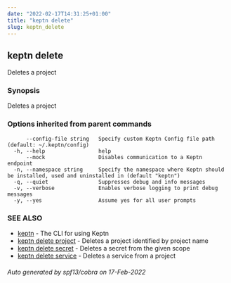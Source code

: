 ```yaml
---
date: "2022-02-17T14:31:25+01:00"
title: "keptn delete"
slug: keptn_delete
---
```

## keptn delete

Deletes a project

### Synopsis

Deletes a project

### Options inherited from parent commands

```
      --config-file string   Specify custom Keptn Config file path (default: ~/.keptn/config)
  -h, --help                 help
      --mock                 Disables communication to a Keptn endpoint
  -n, --namespace string     Specify the namespace where Keptn should be installed, used and uninstalled in (default "keptn")
  -q, --quiet                Suppresses debug and info messages
  -v, --verbose              Enables verbose logging to print debug messages
  -y, --yes                  Assume yes for all user prompts
```

### SEE ALSO

* [keptn](../keptn/)  - The CLI for using Keptn
* [keptn delete project](../keptn_delete_project/)  - Deletes a project identified by project name
* [keptn delete secret](../keptn_delete_secret/)  - Deletes a secret from the given scope
* [keptn delete service](../keptn_delete_service/)  - Deletes a service from a project

###### Auto generated by spf13/cobra on 17-Feb-2022
